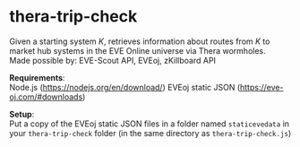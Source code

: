 # thera-trip-check
Given a starting system _K_, retrieves information about routes from _K_ to market hub systems in the EVE Online universe via Thera wormholes.  
Made possible by: EVE-Scout API, EVEoj, zKillboard API

__Requirements__:  
Node.js (https://nodejs.org/en/download/)
EVEoj static JSON (https://eve-oj.com/#downloads)

__Setup__:  
Put a copy of the EVEoj static JSON files in a folder named `staticevedata` in your `thera-trip-check` folder (in the same directory as `thera-trip-check.js`)
